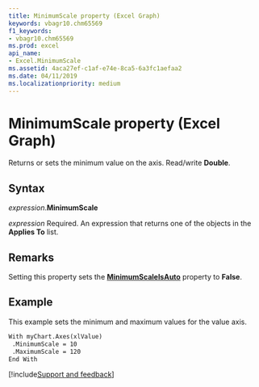 ```yaml
---
title: MinimumScale property (Excel Graph)
keywords: vbagr10.chm65569
f1_keywords:
- vbagr10.chm65569
ms.prod: excel
api_name:
- Excel.MinimumScale
ms.assetid: 4aca27ef-c1af-e74e-8ca5-6a3fc1aefaa2
ms.date: 04/11/2019
ms.localizationpriority: medium
---
```



# MinimumScale property (Excel Graph)

Returns or sets the minimum value on the axis. Read/write **Double**.

## Syntax

_expression_.**MinimumScale**

_expression_ Required. An expression that returns one of the objects in the **Applies To** list.

## Remarks

Setting this property sets the **[MinimumScaleIsAuto](Excel.MinimumScaleIsAuto.md)** property to **False**.


## Example

This example sets the minimum and maximum values for the value axis.

```vb
With myChart.Axes(xlValue) 
 .MinimumScale = 10 
 .MaximumScale = 120 
End With
```

[!include[Support and feedback](~/includes/feedback-boilerplate.md)]